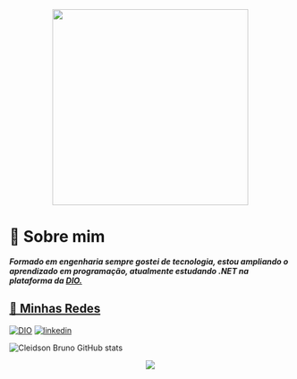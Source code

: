 <div align="center">
  <img height="350" src="https://github.com/user-attachments/assets/6104545c-1599-4179-aa6b-8485cf2254a1"  />
</div>

# 🚀 Sobre mim
***Formado em engenharia sempre gostei de tecnologia, estou ampliando o aprendizado em programação, atualmente estudando .NET na plataforma da <a href="https://www.dio.me/users/cleidsonhigio"> DIO.*** 

## 🔗 Minhas Redes
[![DIO](https://img.shields.io/badge/dio-000?style=for-the-badge&logo=ko-fi&logoColor=white)](https://www.dio.me/users/cleidsonhigio)
[![linkedin](https://img.shields.io/badge/linkedin-0A66C2?style=for-the-badge&logo=linkedin&logoColor=white)](https://br.linkedin.com/in/cleidsonbruno)

<!-- GithubStats -->
![Cleidson Bruno GitHub stats](https://github-readme-stats.vercel.app/api?username=cleidsonbruno&show_icons=true&theme=dark)

<div align="center">
  <img src="https://profile-counter.glitch.me/cleidsonbruno/count.svg?"  />
</div>